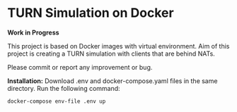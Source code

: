 # TURN Simulation on Docker

**Work in Progress**

This project is based on Docker images with virtual environment. Aim of this project is creating a TURN simulation with clients that are behind NATs.

Please commit or report any improvement or bug. 

**Installation:**
Download .env and docker-compose.yaml files in the same directory. Run the following command:

```
docker-compose env-file .env up
```
